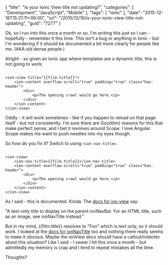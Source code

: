 {
	"title": "Is your Ionic View title not updating?",
	"categories": [
		"Development",
		"JavaScript",
		"Mobile"
	],
	"tags": [
		"ionic"
	],
	"date": "2015-12-18T15:21:11+06:00",
	"url": "/2015/12/18/is-your-ionic-view-title-not-updating",
	"guid": "7277"
}

Ok, so I run into this once a month or so. I'm writing this just so I can - hopefully - remember it this time. This isn't a bug or anything in Ionic - but I'm wondering if it should be documented a bit more clearly for people like me. (AKA old dense people.)

Alright - so given an Ionic app where templates are a dynamic title, this is not going to work:

<pre><code class="language-markup">
&lt;ion-view title=&quot;{{film.title]}&quot;&gt;
    &lt;ion-content overflow-scroll=&quot;true&quot; padding=&quot;true&quot; class=&quot;has-header&quot;&gt;
        &lt;div&gt;
            &lt;p&gt;The opening crawl would go here.&lt;/p&gt;
        &lt;/div&gt;
    &lt;/ion-content&gt;
&lt;/ion-view&gt;
</code></pre>

Oddly - it will work sometimes - like if you happen to reload on that page itself - but not consistently. I'm sure there are Good(tm) reasons for this that make perfect sense, and I bet it revolves around Scope. I love Angular. Scope makes me want to push needles into my eyes though.

So how do you fix it? Switch to using <code>&lt;ion-nav-title&gt;</code>.

<pre><code class="language-markup">
&lt;ion-view&gt;
    &lt;ion-nav-title&gt;{{film.title}}&lt;/ion-nav-title&gt;
    &lt;ion-content overflow-scroll=&quot;true&quot; padding=&quot;true&quot; class=&quot;has-header&quot;&gt;
        &lt;div&gt;
            &lt;p&gt;The opening crawl would go here.&lt;/p&gt;
        &lt;/div&gt;
    &lt;/ion-content&gt;
&lt;/ion-view&gt;
</code></pre>

As I said - this is documented. Kinda. The <a href="http://ionicframework.com/docs/api/directive/ionView/">docs for ion-view</a> say:

"A text-only title to display on the parent ionNavBar. For an HTML title, such as an image, see ionNavTitle instead."

But in my mind, {{film.title}} resolves to "Foo" which is text only, so it should work. I looked at the <a href="http://ionicframework.com/docs/api/directive/ionNavTitle/">docs for ionNavTitle</a> too and nothing there really seems to make it obvious. Maybe the ionView docs should have a callout/note/etc about this situation? Like I said - I swear I hit this once a month - but admittedly my memory is crap and I tend to repeat mistakes all the time.

Thoughts?